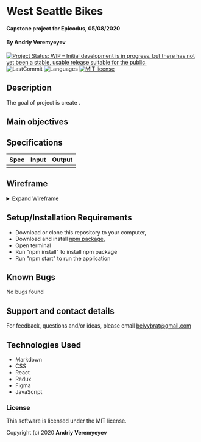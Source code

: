 # West Seattle Bikes

#### Capstone project for Epicodus, 05/08/2020

#### By Andriy Veremyeyev

<!-- [![Project Status: Inactive – The project has reached a stable, usable state but is no longer being actively developed; support/maintenance will be provided as time allows.](https://www.repostatus.org/badges/latest/inactive.svg)](https://www.repostatus.org/#inactive) -->
[![Project Status: WIP – Initial development is in progress, but there has not yet been a stable, usable release suitable for the public.](https://www.repostatus.org/badges/latest/wip.svg)](https://www.repostatus.org/#wip)
![LastCommit](https://img.shields.io/github/last-commit/BelyyBrat/tap-room)
![Languages](https://img.shields.io/github/languages/top/BelyyBrat/tap-room)
[![MIT license](https://img.shields.io/badge/License-MIT-orange.svg)](https://lbesson.mit-license.org/)

## Description

The goal of project is create .


## Main objectives

## Specifications

| Spec | Input | Output |
| -------------     | ------------- | ------------- |
|  |  |  |


## Wireframe
<details>
<summary>Expand Wireframe</summary>
<image src="./screenshots/main-page.jpg" width="500px"/>
</details>

## Setup/Installation Requirements

- Download or clone this repository to your computer,
- Download and install [npm package](https://www.npmjs.com/get-npm),
- Open terminal
- Run "npm install" to install npm package
- Run "npm start" to run the application


## Known Bugs
No bugs found


## Support and contact details

For feedback, questions and/or ideas, please email belyybrat@gmail.com


## Technologies Used

- Markdown
- CSS
- React
- Redux
- Figma
- JavaScript


### License

This software is licensed under the MIT license.

Copyright (c) 2020 **Andriy Veremyeyev**